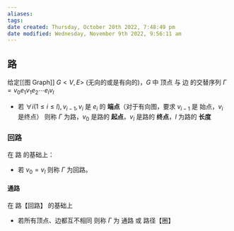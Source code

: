 ```yaml
---
aliases: 
tags: 
date created: Thursday, October 20th 2022, 7:48:49 pm
date modified: Wednesday, November 9th 2022, 9:56:11 am
---
```


## 路

给定[[图 Graph]] $G<V, E>$ (无向的或是有向的)，$G$ 中 顶点 与 边 的交替序列 $\Gamma = v_0 e_1 v_1 e_2 \cdots e_l v_l$
- 若 $\forall i(1 \leq i \leq l), v_{i-1}, v_{i}$ 是 $e_i$ 的 **端点**（对于有向图，要求 $v_{i-1}$ 是 始点，$v_i$ 是终点）
则称 $\Gamma$ 为路，$v_0$ 是路的 **起点**，$v_l$ 是路的 **终点**，$l$ 为路的 **长度**

### 回路

在 路 的基础上：
- 若 $v_0 = v_l$
则称 $\Gamma$ 为回路。

#### 通路

在 路【回路】 的基础上
- 若所有顶点、边都互不相同
则称 $\Gamma$ 为 通路 或 路径【圈】


